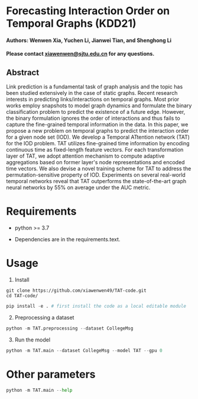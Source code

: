 # Forecasting Interaction Order on Temporal Graphs (KDD21)
#### Authors: Wenwen Xia, Yuchen Li, Jianwei Tian, and Shenghong Li
#### Please contact xiawenwen@sjtu.edu.cn for any questions.

 
## Abstract
Link prediction is a fundamental task of graph analysis and the topic has been studied extensively in the case of static graphs. Recent research interests in predicting links/interactions on temporal graphs. 
Most prior works employ snapshots to model graph dynamics and formulate the binary classification problem to predict the existence of a future edge. 
However, the binary formulation ignores the order of interactions and thus fails to capture the fine-grained temporal information in the data. 
In this paper, we propose a new problem on temporal graphs to predict the interaction order for a given node set (IOD).
We develop a Temporal ATtention network (TAT) for the IOD problem.
TAT utilizes fine-grained time information by encoding continuous time as fixed-length feature vectors.
For each transformation layer of TAT, we adopt attention mechanism to compute adaptive aggregations based on former layer's node representations and encoded time vectors.
We also devise a novel training scheme for TAT to address the permutation-sensitive property of IOD.
Experiments on several real-world temporal networks reveal that TAT outperforms the state-of-the-art graph neural networks by 55\% on average under the AUC metric.


# Requirements

* python >= 3.7

* Dependencies are in the requirements.text.

# Usage
1. Install
```{bash}
git clone https://github.com/xiawenwen49/TAT-code.git
cd TAT-code/
```
```python
pip install -e . # first install the code as a local editable module
```
2. Preprocessing a dataset
```python
python -m TAT.preprocessing --dataset CollegeMsg
```
3. Run the model
```python
python -m TAT.main --dataset CollegeMsg --model TAT --gpu 0
```


# Other parameters
```python
python -m TAT.main --help
```

